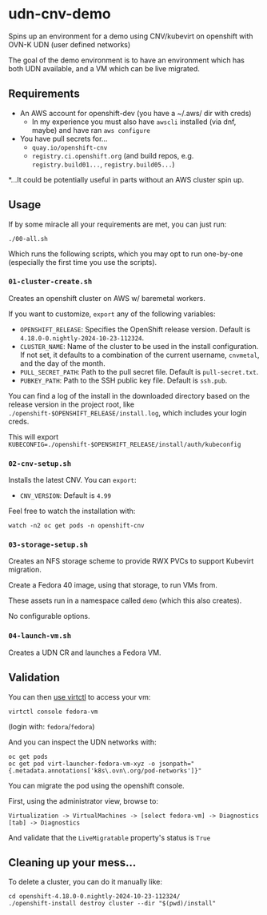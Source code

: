 # udn-cnv-demo

Spins up an environment for a demo using CNV/kubevirt on openshift with OVN-K UDN (user defined networks)

The goal of the demo environment is to have an environment which has both UDN available, and a VM which can be live migrated.

## Requirements

* An AWS account for openshift-dev (you have a ~/.aws/ dir with creds)
  * In my experience you must also have `awscli` installed (via dnf, maybe) and have ran `aws configure`
* You have pull secrets for...
  * `quay.io/openshift-cnv`
  * `registry.ci.openshift.org` (and build repos, e.g. `registry.build01...`, `registry.build05...`)

*...It could be potentially useful in parts without an AWS cluster spin up.

## Usage

If by some miracle all your requirements are met, you can just run:

```
./00-all.sh
```

Which runs the following scripts, which you may opt to run one-by-one (especially the first time you use the scripts).

### `01-cluster-create.sh`

Creates an openshift cluster on AWS w/ baremetal workers.

If you want to customize, `export` any of the following variables:

- `OPENSHIFT_RELEASE`: Specifies the OpenShift release version. Default is `4.18.0-0.nightly-2024-10-23-112324`.
- `CLUSTER_NAME`: Name of the cluster to be used in the install configuration. If not set, it defaults to a combination of the current username, `cnvmetal`, and the day of the month.
- `PULL_SECRET_PATH`: Path to the pull secret file. Default is `pull-secret.txt`.
- `PUBKEY_PATH`: Path to the SSH public key file. Default is `ssh.pub`.

You can find a log of the install in the downloaded directory based on the release version in the project root, like `./openshift-$OPENSHIFT_RELEASE/install.log`, which includes your login creds.

This will export `KUBECONFIG=./openshift-$OPENSHIFT_RELEASE/install/auth/kubeconfig`

### `02-cnv-setup.sh`

Installs the latest CNV. You can `export`:

- `CNV_VERSION`: Default is `4.99`

Feel free to watch the installation with:

```
watch -n2 oc get pods -n openshift-cnv
```

### `03-storage-setup.sh`

Creates an NFS storage scheme to provide RWX PVCs to support Kubevirt migration.

Create a Fedora 40 image, using that storage, to run VMs from.

These assets run in a namespace called `demo` (which this also creates).

No configurable options.

### `04-launch-vm.sh`

Creates a UDN CR and launches a Fedora VM.


## Validation

You can then [use virtctl](https://kubevirt.io/user-guide/user_workloads/virtctl_client_tool/) to access your vm:

```
virtctl console fedora-vm 
```

(login with: `fedora`/`fedora`)

And you can inspect the UDN networks with:

```
oc get pods
oc get pod virt-launcher-fedora-vm-xyz -o jsonpath="{.metadata.annotations['k8s\.ovn\.org/pod-networks']}"
```

You can migrate the pod using the openshift console.

First, using the administrator view, browse to:

```
Virtualization -> VirtualMachines -> [select fedora-vm] -> Diagnostics [tab] -> Diagnostics
```

And validate that the `LiveMigratable` property's status is `True`


## Cleaning up your mess...

To delete a cluster, you can do it manually like:

```
cd openshift-4.18.0-0.nightly-2024-10-23-112324/
./openshift-install destroy cluster --dir "$(pwd)/install"
```
